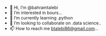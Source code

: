 - 👋 Hi, I’m @bahramtalebi
- 👀 I’m interested in bours...
- 🌱 I’m currently learning .python
- 💞️ I’m looking to collaborate on .data science..
- 📫 How to reach me btalebi86@gmail.com...

<!---
bahramtalebi/bahramtalebi is a ✨ special ✨ repository because its `README.md` (this file) appears on your GitHub profile.
You can click the Preview link to take a look at your changes.
--->
